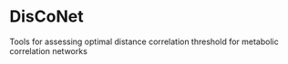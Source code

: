 # DisCoNet
Tools for assessing optimal distance correlation threshold for metabolic correlation networks 
